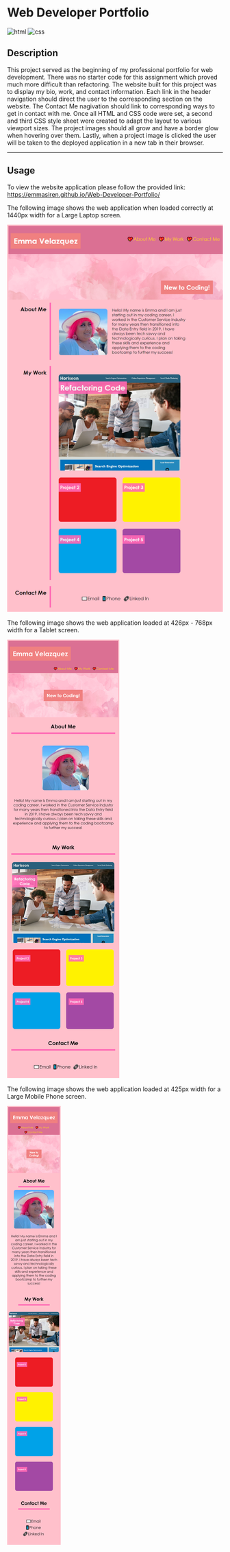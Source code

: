 # <Web-Developer-Portfolio>
# Web Developer Portfolio
![html](https://img.shields.io/badge/HTML-25%25-blue)
![css](https://img.shields.io/badge/CSS-75%25-blue)

## Description

This project served as the beginning of my professional portfolio for web development. There was no starter code for this assignment which proved much more difficult than refactoring. The website built for this project was to display my bio, work, and contact information. Each link in the header navigation should direct the user to the corresponding section on the website. The Contact Me nagivation should link to corresponding ways to get in contact with me. Once all HTML and CSS code were set, a second and third CSS style sheet were created to adapt the layout to various viewport sizes. The project images should all grow and have a border glow when hovering over them. Lastly, when a project image is clicked the user will be taken to the deployed application in a new tab in their browser.

---
## Usage

To view the website application please follow the provided link:
https://emmasiren.github.io/Web-Developer-Portfolio/

The following image shows the web application when loaded correctly at 1440px width for a Large Laptop screen. 

![img](assets/images/LargeLaptop.png)

The following image shows the web application loaded at 426px - 768px width for a Tablet screen. 

![img](assets/images/Tablet.png)

The following image shows the web application loaded at 425px width for a Large Mobile Phone screen. 

![img](assets/images/Phone.png)